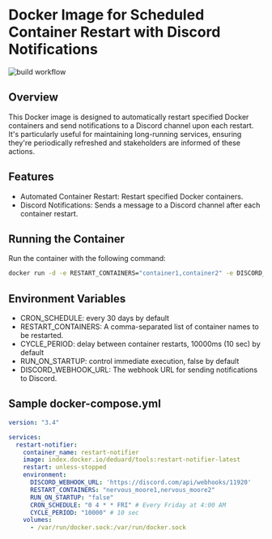 # Docker Image for Scheduled Container Restart with Discord Notifications
![build workflow](https://github.com/activecs/docker-cron-restart-notifier/actions/workflows/merge-or-push-to-main.yml/badge.svg)
## Overview
This Docker image is designed to automatically restart specified Docker containers and send notifications to a Discord channel upon each restart. It's particularly useful for maintaining long-running services, ensuring they're periodically refreshed and stakeholders are informed of these actions.

## Features
- Automated Container Restart: Restart specified Docker containers.
- Discord Notifications: Sends a message to a Discord channel after each container restart.

## Running the Container
Run the container with the following command:
```bash
docker run -d -e RESTART_CONTAINERS="container1,container2" -e DISCORD_WEBHOOK_URL="your_discord_webhook_url"
```

## Environment Variables
- CRON_SCHEDULE: every 30 days by default
- RESTART_CONTAINERS: A comma-separated list of container names to be restarted.
- CYCLE_PERIOD: delay between container restarts, 10000ms (10 sec) by default
- RUN_ON_STARTUP: control immediate execution, false by default
- DISCORD_WEBHOOK_URL: The webhook URL for sending notifications to Discord.

## Sample docker-compose.yml
```yaml
version: "3.4"

services:
  restart-notifier:
    container_name: restart-notifier
    image: index.docker.io/deduard/tools:restart-notifier-latest
    restart: unless-stopped
    environment:
      DISCORD_WEBHOOK_URL: 'https://discord.com/api/webhooks/11920'
      RESTART_CONTAINERS: "nervous_moore1,nervous_moore2"
      RUN_ON_STARTUP: "false"
      CRON_SCHEDULE: "0 4 * * FRI" # Every Friday at 4:00 AM
      CYCLE_PERIOD: "10000" # 10 sec
    volumes:
      - /var/run/docker.sock:/var/run/docker.sock
```
